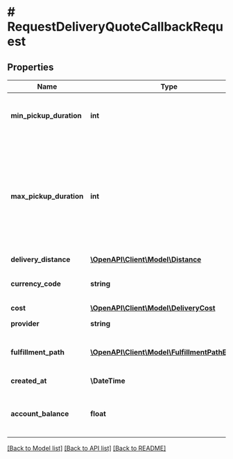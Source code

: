 # # RequestDeliveryQuoteCallbackRequest

## Properties

Name | Type | Description | Notes
------------ | ------------- | ------------- | -------------
**min_pickup_duration** | **int** | Minimum time required for courier to arrive at pickup location in minutes It is an estimation. | [optional]
**max_pickup_duration** | **int** | Maximum time that the courier&#39;s arrival at pick up location can be delayed. If not provided, it will default to 60 minutes or minPickUpDuration, whichever is greater. This value is an estimation and expressed in minutes. | [optional]
**delivery_distance** | [**\OpenAPI\Client\Model\Distance**](Distance.md) |  | [optional]
**currency_code** | **string** | The 3-letter currency code (ISO 4217) to use for all monetary values. | [optional]
**cost** | [**\OpenAPI\Client\Model\DeliveryCost**](DeliveryCost.md) |  | [optional]
**provider** | **string** | Delivery Service Provider Slug. | [optional]
**fulfillment_path** | [**\OpenAPI\Client\Model\FulfillmentPathEntity[]**](FulfillmentPathEntity.md) | List of entities involved in the fulfillment processing path. | [optional]
**created_at** | **\DateTime** | The time that the quote was created. | [optional]
**account_balance** | **float** | The remaining account balance of the requester for the delivery provider. | [optional]

[[Back to Model list]](../../README.md#models) [[Back to API list]](../../README.md#endpoints) [[Back to README]](../../README.md)
